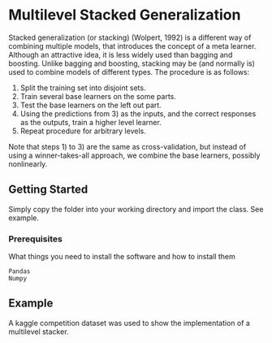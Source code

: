 # Multilevel Stacked Generalization

Stacked generalization (or stacking) (Wolpert, 1992) is a different way of combining multiple models, that introduces the concept of a meta learner. Although an attractive idea, it is less widely used than bagging and boosting. Unlike bagging and boosting, stacking may be (and normally is) used to combine models of different types. The procedure is as follows:

1. Split the training set into disjoint sets.
2. Train several base learners on the some parts.
3. Test the base learners on the left out part.
4. Using the predictions from 3) as the inputs, and the correct responses as the outputs, train a higher level learner.
5. Repeat procedure for arbitrary levels.

Note that steps 1) to 3) are the same as cross-validation, but instead of using a winner-takes-all approach, we combine the base learners, possibly nonlinearly.

## Getting Started

Simply copy the folder into your working directory and import the class. See example.

### Prerequisites

What things you need to install the software and how to install them

```
Pandas
Numpy
```

## Example

A kaggle competition dataset was used to show the implementation of a multilevel stacker.



